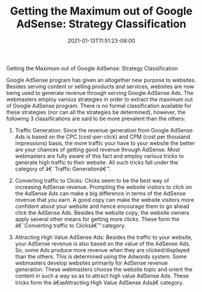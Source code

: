 ﻿---
title: "Getting the Maximum out of Google AdSense: Strategy Classification"
date: 2021-01-13T11:51:23-08:00
description: "AdsenseArticles Tips for Web Success"
featured_image: "/images/AdsenseArticles.jpg"
tags: ["AdsenseArticles"]
---

Getting the Maximum out of Google AdSense: Strategy Classification

Google AdSense program has given an altogether new purpose to websites. Besides serving content or selling products and services, websites are now being used to generate revenue through serving Google AdSense Ads. The webmasters employ various strategies in order to extract the maximum out of Google AdSense program. There is no formal classification available for these strategies (nor can all the strategies be determined), however, the following 3 classifications are said to be more prevalent than the others:

1.	Traffic Generation: Since the revenue generation from Google AdSense Ads is based on the CPC (cost-per-click) and CPM (cost per thousand impressions) basis, the more traffic your have to your website the better are your chances of getting good revenue through AdSense. Most webmasters are fully aware of this fact and employ various tricks to generate high traffic to their website. All such tricks fall under the category of â€˜Traffic Generationâ€™.

2.	Converting traffic to Clicks: Clicks seem to be the best way of increasing AdSense revenue. Prompting the website visitors to click on the AdSense Ads can make a big difference in terms of the AdSense revenue that you earn. A good copy can make the website visitors more confident about your website and hence encourage them to go ahead click the AdSense Ads. Besides the website copy, the website owners apply several other means for getting more clicks. These form the â€˜Converting traffic to Clicksâ€™ category. 

3.	Attracting High Value AdSense Ads: Besides the traffic to your website, your AdSense revenue is also based on the value of the AdSense Ads. So, some Ads produce more revenue when they are clicked/displayed than the others. This is determined using the Adwords system. Some webmasters develop websites primarily for AdSense revenue generation. These webmasters choose the website topic and orient the content in such a way so as to attract high value AdSense Ads. These tricks form the â€œAttracting High Value AdSense Adsâ€ category.
